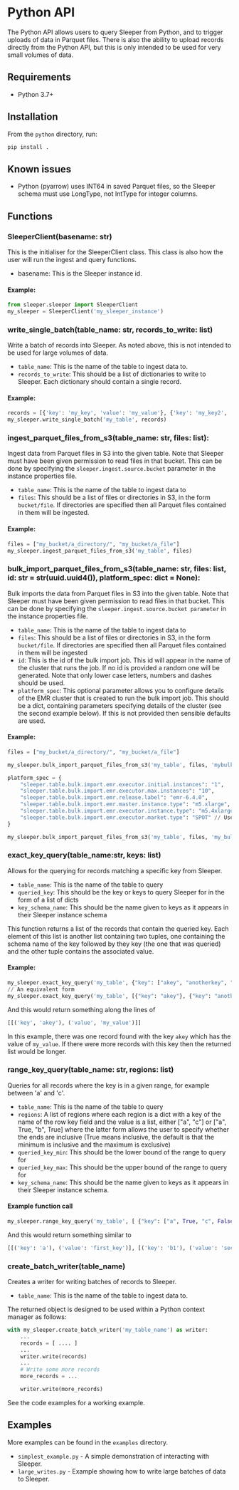 Python API
==========

The Python API allows users to query Sleeper from Python, and to trigger uploads of data in Parquet files. There is
also the ability to upload records directly from the Python API, but this is only intended to be used for very small
volumes of data.

## Requirements

* Python 3.7+

## Installation

From the `python` directory, run:
```bash
pip install .
```

## Known issues

* Python (pyarrow) uses INT64 in saved Parquet files, so the Sleeper schema must use LongType, not IntType for
integer columns.

## Functions

### SleeperClient(basename: str)

This is the initialiser for the SleeperClient class. This class is also how the user will run the ingest and query functions.

* basename: This is the Sleeper instance id.

#### Example:

```python
from sleeper.sleeper import SleeperClient
my_sleeper = SleeperClient('my_sleeper_instance')
```

### write_single_batch(table_name: str, records_to_write: list)

Write a batch of records into Sleeper. As noted above, this is not intended to be used for large volumes of
data.

* `table_name`: This is the name of the table to ingest data to.
* `records_to_write`: This should be a list of dictionaries to write to Sleeper. Each dictionary should contain a single record.

#### Example:

```python
records = [{'key': 'my_key', 'value': 'my_value'}, {'key': 'my_key2', 'value': 'my_value2'}]
my_sleeper.write_single_batch('my_table', records)
```

### ingest_parquet_files_from_s3(table_name: str, files: list):

Ingest data from Parquet files in S3 into the given table. Note that Sleeper must have been given permission
to read files in that bucket. This can be done by specifying the `sleeper.ingest.source.bucket` parameter
in the instance properties file.

* `table_name`: This is the name of the table to ingest data to
* `files`: This should be a list of files or directories in S3, in the form `bucket/file`. If directories are specified
then all Parquet files contained in them will be ingested.

#### Example:

```python
files = ["my_bucket/a_directory/", "my_bucket/a_file"]
my_sleeper.ingest_parquet_files_from_s3('my_table', files)
```

### bulk_import_parquet_files_from_s3(table_name: str, files: list, id: str = str(uuid.uuid4()), platform_spec: dict = None):

Bulk imports the data from Parquet files in S3 into the given table. Note that Sleeper must have been given
permission to read files in that bucket. This can be done by specifying the `sleeper.ingest.source.bucket parameter`
in the instance properties file.

* `table_name`: This is the name of the table to ingest data to
* `files`: This should be a list of files or directories in S3, in the form `bucket/file`. If directories are specified
then all Parquet files contained in them will be ingested
* `id`: This is the id of the bulk import job. This id will appear in the name of the cluster that runs the job. If
no id is provided a random one will be generated. Note that only lower case letters, numbers and dashes should be used.
* `platform_spec`: This optional parameter allows you to configure details of the EMR cluster that is created to run
the bulk import job. This should be a dict, containing parameters specifying details of the cluster (see the second
example below). If this is not provided then sensible defaults are used.

#### Example:

```python
files = ["my_bucket/a_directory/", "my_bucket/a_file"]

my_sleeper.bulk_import_parquet_files_from_s3('my_table', files, 'mybulkimportjob')

platform_spec = {
    "sleeper.table.bulk.import.emr.executor.initial.instances": "1",
    "sleeper.table.bulk.import.emr.executor.max.instances": "10",
    "sleeper.table.bulk.import.emr.release.label": "emr-6.4.0",
    "sleeper.table.bulk.import.emr.master.instance.type": "m5.xlarge",
    "sleeper.table.bulk.import.emr.executor.instance.type": "m5.4xlarge",
    "sleeper.table.bulk.import.emr.executor.market.type": "SPOT" // Use "ON_DEMAND" for on demand instances
}

my_sleeper.bulk_import_parquet_files_from_s3('my_table', files, 'my_bulk_import_job', platform_spec)
```

### exact_key_query(table_name:str, keys: list)

Allows for the querying for records matching a specific key from Sleeper.

* `table_name`: This is the name of the table to query
* `queried_key`: This should be the key or keys to query Sleeper for in the form of a list of dicts
* `key_schema_name`: This should be the name given to keys as it appears in their Sleeper instance schema

This function returns a list of the records that contain the queried key. Each element of this list is another list
containing two tuples, one containing the schema name of the key followed by they key (the one that was queried) and
the other tuple contains the associated value.

#### Example:

```python
my_sleeper.exact_key_query('my_table', {"key": ["akey", "anotherkey", "yetanotherkey"]})
// An equivalent form
my_sleeper.exact_key_query('my_table', [{"key": "akey"}, {"key": "anotherkey"}, {"key": "yetanotherkey"}])
```

And this would return something along the lines of 

```python
[[('key', 'akey'), ('value', 'my_value')]]
```

In this example, there was one record found with the key `akey` which has the value of `my_value`. If there
were more records with this key then the returned list would be longer.

### range_key_query(table_name: str, regions: list)

Queries for all records where the key is in a given range, for example between 'a' and 'c'.

* `table_name`: This is the name of the table to query
* `regions`: A list of regions where each region is a dict with a key of the name of the row key field and
the value is a list, either ["a", "c"] or ["a", True, "b", True] where the latter form allows the user to
specify whether the ends are inclusive (True means inclusive, the default is that the minimum is inclusive
and the maximum is exclusive)
* `queried_key_min`: This should be the lower bound of the range to query for
* `queried_key_max`: This should be the upper bound of the range to query for
* `key_schema_name`: This should be the name given to keys as it appears in their Sleeper instance schema.

#### Example function call

```python
my_sleeper.range_key_query('my_table', [ {"key": ["a", True, "c", False]} ])
```

And this would return something similar to

```python
[[('key': 'a'), ('value': 'first_key')], [('key': 'b1'), ('value': 'second_key')]. [('key': 'b2'), ('value': 'third_key')]]
```

### create_batch_writer(table_name)

Creates a writer for writing batches of records to Sleeper.

* `table_name`: This is the name of the table to ingest data to.
  
The returned object is designed to be used within a Python context manager
as follows:

```python
with my_sleeper.create_batch_writer('my_table_name') as writer:
    ...
    records = [ .... ]
    ...
    writer.write(records)
    ...
    # Write some more records
    more_records = ...

    writer.write(more_records)
```

See the code examples for a working example.

## Examples

More examples can be found in the `examples` directory.

* `simplest_example.py` - A simple demonstration of interacting with Sleeper.
* `large_writes.py` - Example showing how to write large batches of data to Sleeper.
